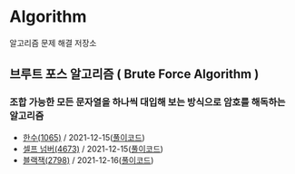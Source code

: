 # Algorithm
알고리즘 문제 해결 저장소

## 브루트 포스 알고리즘 ( Brute Force Algorithm )
### 조합 가능한 모든 문자열을 하나씩 대입해 보는 방식으로 암호를 해독하는 알고리즘
- [한수(1065)](https://www.acmicpc.net/problem/1065) / 2021-12-15([풀이코드](https://github.com/hkdong0694/Algorithm/blob/master/src/Problem_1065/Main.java))
- [셀프 넘버(4673)](https://www.acmicpc.net/problem/4673) / 2021-12-15([풀이코드](https://github.com/hkdong0694/Algorithm/blob/master/src/Problem_4673/Main.java))
- [블랙잭(2798)](https://www.acmicpc.net/problem/2798) / 2021-12-16([풀이코드](https://github.com/hkdong0694/Algorithm/blob/master/src/Problem_2798/Main.java))
